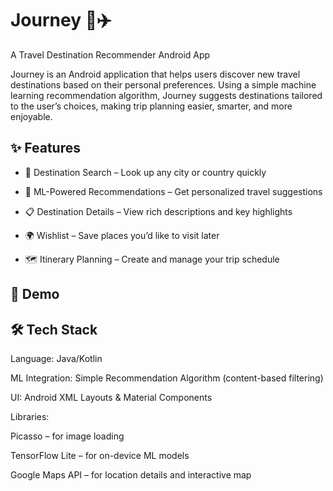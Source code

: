 # Journey 🚀✈️

A Travel Destination Recommender Android App

Journey is an Android application that helps users discover new travel destinations based on their personal preferences. Using a simple machine learning recommendation algorithm, Journey suggests destinations tailored to the user’s choices, making trip planning easier, smarter, and more enjoyable.

## ✨ Features

* 🔎 Destination Search – Look up any city or country quickly

* 🧠 ML-Powered Recommendations – Get personalized travel suggestions

* 📋 Destination Details – View rich descriptions and key highlights

* 🌍 Wishlist – Save places you’d like to visit later

* 🗺️ Itinerary Planning – Create and manage your trip schedule


## 📱 Demo

## 🛠️ Tech Stack

Language: Java/Kotlin

ML Integration: Simple Recommendation Algorithm (content-based filtering)

UI: Android XML Layouts & Material Components

Libraries:

Picasso
 – for image loading

TensorFlow Lite 
 – for on-device ML models

Google Maps API – for location details and interactive map
